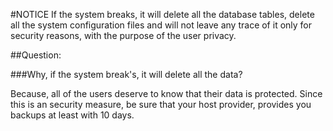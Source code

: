  
#NOTICE
 If the system breaks, it will delete all the database tables,
 delete all the system configuration files and will not leave 
 any trace of it only for security reasons, with the purpose of the user privacy.
 
##Question:

###Why, if the system break's, it will delete all the data?

 Because, all of the users deserve to know that their data is protected.
 Since this is an security measure, be sure that your host provider,
 provides you backups at least with 10 days.

